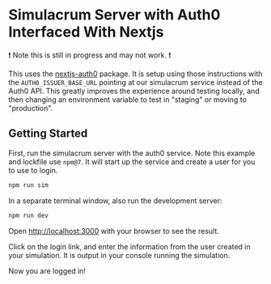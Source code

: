 # Simulacrum Server with Auth0 Interfaced With Nextjs

:exclamation: Note this is still in progress and may not work. :exclamation:

This uses the [nextjs-auth0](https://github.com/auth0/nextjs-auth0) package. It is setup using those instructions with the `AUTH0_ISSUER_BASE_URL` pointing at our simulacrum service instead of the Auth0 API. This greatly improves the experience around testing locally, and then changing an environment variable to test in "staging" or moving to "production".

## Getting Started

First, run the simulacrum server with the auth0 service. Note this example and lockfile use `npm@7`. It will start up the service and create a user for you to use to login.

```bash
npm run sim
```

In a separate terminal window, also run the development server:

```bash
npm run dev
```

Open [http://localhost:3000](http://localhost:3000) with your browser to see the result.

Click on the login link, and enter the information from the user created in your simulation. It is output in your console running the simulation.

Now you are logged in!
